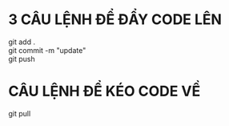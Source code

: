 # 3 CÂU LỆNH ĐỂ ĐẨY CODE LÊN
git add . <br>
git commit -m "update" <br>
git push

# CÂU LỆNH ĐỂ KÉO CODE VỀ
git pull
